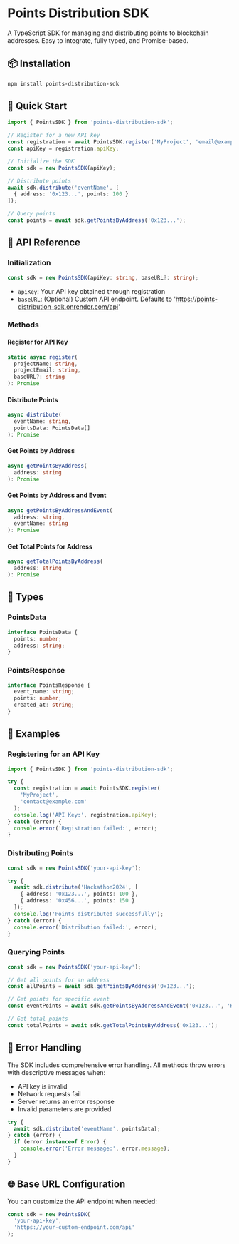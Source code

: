 # Points Distribution SDK

A TypeScript SDK for managing and distributing points to blockchain addresses. Easy to integrate, fully typed, and Promise-based.

## 📦 Installation

```bash
npm install points-distribution-sdk
```

## 🚀 Quick Start

```typescript
import { PointsSDK } from 'points-distribution-sdk';

// Register for a new API key
const registration = await PointsSDK.register('MyProject', 'email@example.com');
const apiKey = registration.apiKey;

// Initialize the SDK
const sdk = new PointsSDK(apiKey);

// Distribute points
await sdk.distribute('eventName', [
  { address: '0x123...', points: 100 }
]);

// Query points
const points = await sdk.getPointsByAddress('0x123...');
```

## 🔧 API Reference

### Initialization

```typescript
const sdk = new PointsSDK(apiKey: string, baseURL?: string);
```

- `apiKey`: Your API key obtained through registration
- `baseURL`: (Optional) Custom API endpoint. Defaults to 'https://points-distribution-sdk.onrender.com/api'

### Methods

#### Register for API Key

```typescript
static async register(
  projectName: string,
  projectEmail: string,
  baseURL?: string
): Promise
```

#### Distribute Points

```typescript
async distribute(
  eventName: string,
  pointsData: PointsData[]
): Promise
```

#### Get Points by Address

```typescript
async getPointsByAddress(
  address: string
): Promise
```

#### Get Points by Address and Event

```typescript
async getPointsByAddressAndEvent(
  address: string,
  eventName: string
): Promise
```

#### Get Total Points for Address

```typescript
async getTotalPointsByAddress(
  address: string
): Promise
```

## 📝 Types

### PointsData

```typescript
interface PointsData {
  points: number;
  address: string;
}
```

### PointsResponse

```typescript
interface PointsResponse {
  event_name: string;
  points: number;
  created_at: string;
}
```

## 🎯 Examples

### Registering for an API Key

```typescript
import { PointsSDK } from 'points-distribution-sdk';

try {
  const registration = await PointsSDK.register(
    'MyProject',
    'contact@example.com'
  );
  console.log('API Key:', registration.apiKey);
} catch (error) {
  console.error('Registration failed:', error);
}
```

### Distributing Points

```typescript
const sdk = new PointsSDK('your-api-key');

try {
  await sdk.distribute('Hackathon2024', [
    { address: '0x123...', points: 100 },
    { address: '0x456...', points: 150 }
  ]);
  console.log('Points distributed successfully');
} catch (error) {
  console.error('Distribution failed:', error);
}
```

### Querying Points

```typescript
const sdk = new PointsSDK('your-api-key');

// Get all points for an address
const allPoints = await sdk.getPointsByAddress('0x123...');

// Get points for specific event
const eventPoints = await sdk.getPointsByAddressAndEvent('0x123...', 'Hackathon2024');

// Get total points
const totalPoints = await sdk.getTotalPointsByAddress('0x123...');
```

## 🔐 Error Handling

The SDK includes comprehensive error handling. All methods throw errors with descriptive messages when:
- API key is invalid
- Network requests fail
- Server returns an error response
- Invalid parameters are provided

```typescript
try {
  await sdk.distribute('eventName', pointsData);
} catch (error) {
  if (error instanceof Error) {
    console.error('Error message:', error.message);
  }
}
```

## 🌐 Base URL Configuration

You can customize the API endpoint when needed:

```typescript
const sdk = new PointsSDK(
  'your-api-key',
  'https://your-custom-endpoint.com/api'
);
```
